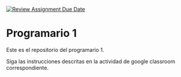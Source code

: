 [![Review Assignment Due Date](https://classroom.github.com/assets/deadline-readme-button-24ddc0f5d75046c5622901739e7c5dd533143b0c8e959d652212380cedb1ea36.svg)](https://classroom.github.com/a/DIi0PNCj)
# Programario 1

Este es el repositorio del programario 1.

Siga las instrucciones descritas en la actividad de google classroom correspondiente.